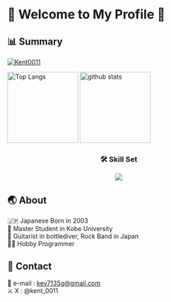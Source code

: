 # 💎 Welcome to My Profile 💎
## 📊 Summary
<p align="left">
  <a href="https://github.com/Kent0011/Kent0011">
    <img src="https://komarev.com/ghpvc/?username=Kent0011" alt="Kent0011" />
  </a>
</p>
<p align="left"> 
  <img alt="Top Langs" height="160px" src="https://github-readme-stats.vercel.app/api/top-langs/?username=Kent0011&layout=compact" />
  <img alt="github stats" height="160px" src="https://github-readme-stats.vercel.app/api?username=Kent0011&count_private=true&hide=stars&show_icons=true" />
</p>

<h3 align="center">🛠️ Skill Set</h3>
<p align="center">
  <a href="https://skillicons.dev">
    <img src="https://skillicons.dev/icons?i=python,typescript,react,nextjs,ruby,rails,swift,c,html,css,bootstrap,mui,docker,git,github,githubactions,vercel,heroku,vscode,ableton&perline=10">
  </a>
</p>

## 🌏 About
🇯🇵 Japanese Born in 2003  
🏫 Master Student in Kobe University  
🎸 Guitarist in bottlediver, Rock Band in Japan  
🧑‍💻 Hobby Programmer  

## 📨 Contact
📧 e-mail : key7135g@gmail.com  
⚔️ X : @kent_0011
